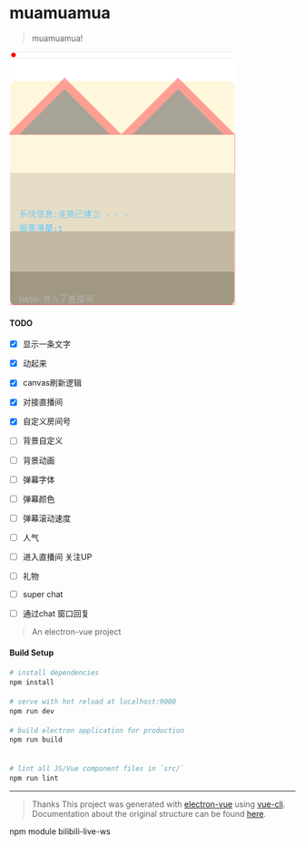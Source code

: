 # muamuamua

> muamuamua!

![界面截图](desc/screencut.png)

#### TODO
- [x] 显示一条文字
- [x] 动起来
- [x] canvas刷新逻辑
- [x] 对接直播间
- [x] 自定义房间号
- [ ] 背景自定义
- [ ] 背景动画
- [ ] 弹幕字体
- [ ] 弹幕颜色
- [ ] 弹幕滚动速度
- [ ] 人气
- [ ] 进入直播间 关注UP
- [ ] 礼物
- [ ] super chat
- [ ] 通过chat 窗口回复









> An electron-vue project

#### Build Setup

``` bash
# install dependencies
npm install

# serve with hot reload at localhost:9080
npm run dev

# build electron application for production
npm run build


# lint all JS/Vue component files in `src/`
npm run lint

```

---
> Thanks
This project was generated with [electron-vue](https://github.com/SimulatedGREG/electron-vue) using [vue-cli](https://github.com/vuejs/vue-cli). Documentation about the original structure can be found [here](https://simulatedgreg.gitbooks.io/electron-vue/content/index.html).

npm module bilibili-live-ws
